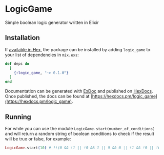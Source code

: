 # LogicGame

Simple boolean logic generator written in Elixir

## Installation

If [available in Hex](https://hex.pm/docs/publish), the package can be installed
by adding `logic_game` to your list of dependencies in `mix.exs`:

```elixir
def deps do
  [
    {:logic_game, "~> 0.1.0"}
  ]
end
```

Documentation can be generated with [ExDoc](https://github.com/elixir-lang/ex_doc)
and published on [HexDocs](https://hexdocs.pm). Once published, the docs can
be found at [https://hexdocs.pm/logic_game](https://hexdocs.pm/logic_game).

## Running

For while you can use the module `LogicGame.start(number_of_conditions)` and will return a random string of boolean conditions to check if the result will be true or false, for example:

``` elixir
LogicGame.start(10) # !!(0 && !1 || !0 && 1 || 0 && 0 || !1 && !0 || !0 && 1)
```